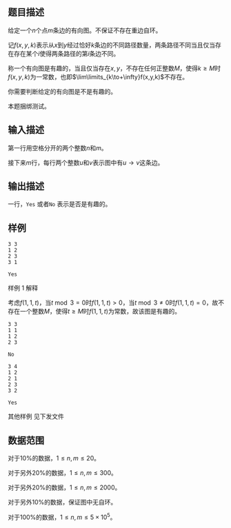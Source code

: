 ## 题目描述
给定一个$n$个点$m$条边的有向图。不保证不存在重边自环。

记$f(x,y,k)$表示从$x$到$y$经过恰好$k$条边的不同路径数量，两条路径不同当且仅当存在存在某个$i$使得两条路径的第$i$条边不同。

称一个有向图是有趣的，当且仅当存在$x,y$，不存在任何正整数$M$，使得$k \ge M$时$f(x,y,k)$为一常数，也即$\lim\limits_{k\to+\infty}f(x,y,k)$不存在。

你需要判断给定的有向图是不是有趣的。

本题捆绑测试。

## 输入描述
第一行用空格分开的两个整数$n$和$m$。

接下来$m$行，每行两个整数$u$和$v$表示图中有$u \to v$这条边。

## 输出描述
一行，`Yes`
或者`No`
表示是否是有趣的。

## 样例

```input1
3 3
1 2
2 3
3 1
```

```output1
Yes
```

样例 1 解释

考虑$f(1,1,t)$，当$t \bmod 3=0$时$f(1,1,t)>0$，当$t \bmod 3 \ne 0$时$f(1,1,t)=0$，故不存在一个整数$M$，使得$t \ge M$时$f(1,1,t)$为常数，故该图是有趣的。

```input2
3 3
1 1
1 2
2 3
```

```output2
No
```

```input3
3 4
1 2
2 1
2 3
3 2
```
```output3
Yes
```

其他样例
见下发文件

## 数据范围
对于$10\%$的数据，$1 \le n,m \le 20$。

对于另外$20\%$的数据，$1 \le n,m \le 300$。

对于另外$20\%$的数据，$1 \le n,m \le 2000$。

对于另外$10\%$的数据，保证图中无自环。

对于$100\%$的数据，$1 \le n,m \le 5 \times 10^5$。